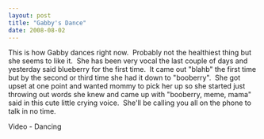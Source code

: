 ```yaml
---
layout: post
title: "Gabby's Dance"
date: 2008-08-02
---
```


<p>This is how Gabby dances right now.  Probably not the healthiest thing but she seems to like it.  She has been very vocal the last couple of days and yesterday said blueberry for the first time.  It came out "blahb" the first time but by the second or third time she had it down to "booberry".  She got upset at one point and wanted mommy to pick her up so she started just throwing out words she knew and came up with "booberry, meme, mama" said in this cute little crying voice.  She'll be calling you all on the phone to talk in no time.    </p>
<div id="dancing">Video - Dancing</div>
<script type="text/javascript"> var so = new SWFObject("http://i170.photobucket.com/player.swf?file=http://vid170.photobucket.com/albums/u252/mjpalad/P1030249.flv", "dancing", "430", "389", "8", "#EDEBDA"); so.write("dancing"); </script>
<br/>
